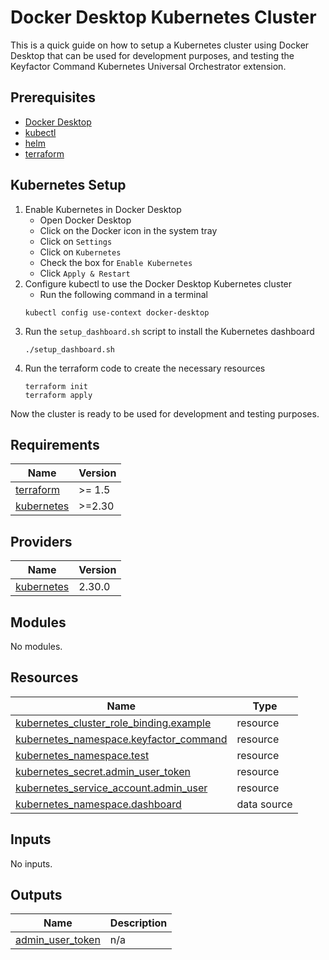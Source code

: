 # Docker Desktop Kubernetes Cluster
This is a quick guide on how to setup a Kubernetes cluster using Docker Desktop that can be used for development purposes,
and testing the Keyfactor Command Kubernetes Universal Orchestrator extension.

## Prerequisites
- [Docker Desktop](https://www.docker.com/products/docker-desktop)
- [kubectl](https://kubernetes.io/docs/tasks/tools/install-kubectl/)
- [helm](https://helm.sh/docs/intro/install/)
- [terraform](https://learn.hashicorp.com/tutorials/terraform/install-cli)

## Kubernetes Setup
1. Enable Kubernetes in Docker Desktop
    - Open Docker Desktop
    - Click on the Docker icon in the system tray
    - Click on `Settings`
    - Click on `Kubernetes`
    - Check the box for `Enable Kubernetes`
    - Click `Apply & Restart`
2. Configure kubectl to use the Docker Desktop Kubernetes cluster
    - Run the following command in a terminal
    ```shell
    kubectl config use-context docker-desktop
    ```
3. Run the `setup_dashboard.sh` script to install the Kubernetes dashboard
    ```shell
    ./setup_dashboard.sh
    ```
4. Run the terraform code to create the necessary resources
    ```shell
    terraform init
    terraform apply
    ```
Now the cluster is ready to be used for development and testing purposes.

<!-- BEGIN_TF_DOCS -->
## Requirements

| Name | Version |
|------|---------|
| <a name="requirement_terraform"></a> [terraform](#requirement\_terraform) | >= 1.5 |
| <a name="requirement_kubernetes"></a> [kubernetes](#requirement\_kubernetes) | >=2.30 |

## Providers

| Name | Version |
|------|---------|
| <a name="provider_kubernetes"></a> [kubernetes](#provider\_kubernetes) | 2.30.0 |

## Modules

No modules.

## Resources

| Name | Type |
|------|------|
| [kubernetes_cluster_role_binding.example](https://registry.terraform.io/providers/hashicorp/kubernetes/latest/docs/resources/cluster_role_binding) | resource |
| [kubernetes_namespace.keyfactor_command](https://registry.terraform.io/providers/hashicorp/kubernetes/latest/docs/resources/namespace) | resource |
| [kubernetes_namespace.test](https://registry.terraform.io/providers/hashicorp/kubernetes/latest/docs/resources/namespace) | resource |
| [kubernetes_secret.admin_user_token](https://registry.terraform.io/providers/hashicorp/kubernetes/latest/docs/resources/secret) | resource |
| [kubernetes_service_account.admin_user](https://registry.terraform.io/providers/hashicorp/kubernetes/latest/docs/resources/service_account) | resource |
| [kubernetes_namespace.dashboard](https://registry.terraform.io/providers/hashicorp/kubernetes/latest/docs/data-sources/namespace) | data source |

## Inputs

No inputs.

## Outputs

| Name | Description |
|------|-------------|
| <a name="output_admin_user_token"></a> [admin\_user\_token](#output\_admin\_user\_token) | n/a |
<!-- END_TF_DOCS -->